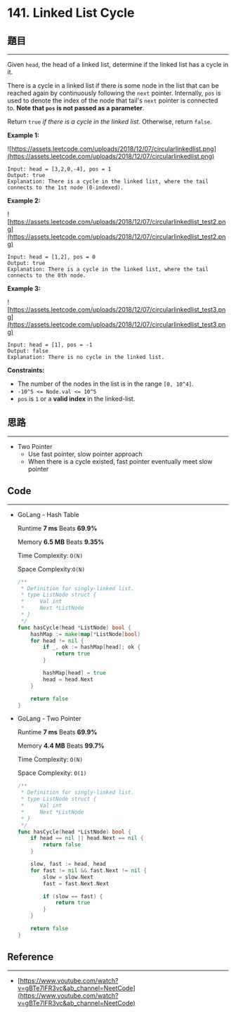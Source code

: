 # 141. Linked List Cycle

## 題目

---

Given `head`, the head of a linked list, determine if the linked list has a cycle in it.

There is a cycle in a linked list if there is some node in the list that can be reached again by continuously following the `next` pointer. Internally, `pos` is used to denote the index of the node that tail's `next` pointer is connected to. **Note that `pos` is not passed as a parameter**.

Return `true` *if there is a cycle in the linked list*. Otherwise, return `false`.

**Example 1:**

![https://assets.leetcode.com/uploads/2018/12/07/circularlinkedlist.png](https://assets.leetcode.com/uploads/2018/12/07/circularlinkedlist.png)

```
Input: head = [3,2,0,-4], pos = 1
Output: true
Explanation: There is a cycle in the linked list, where the tail connects to the 1st node (0-indexed).

```

**Example 2:**

![https://assets.leetcode.com/uploads/2018/12/07/circularlinkedlist_test2.png](https://assets.leetcode.com/uploads/2018/12/07/circularlinkedlist_test2.png)

```
Input: head = [1,2], pos = 0
Output: true
Explanation: There is a cycle in the linked list, where the tail connects to the 0th node.

```

**Example 3:**

![https://assets.leetcode.com/uploads/2018/12/07/circularlinkedlist_test3.png](https://assets.leetcode.com/uploads/2018/12/07/circularlinkedlist_test3.png)

```
Input: head = [1], pos = -1
Output: false
Explanation: There is no cycle in the linked list.

```

**Constraints:**

- The number of the nodes in the list is in the range `[0, 10^4]`.
- `-10^5 <= Node.val <= 10^5`
- `pos` is `1` or a **valid index** in the linked-list.

## 思路

---

- Two Pointer
    - Use fast pointer, slow pointer approach
    - When there is a cycle existed, fast pointer eventually meet slow pointer

## Code

---

- GoLang - Hash Table
    
    Runtime **7 ms** Beats **69.9%**
    
    Memory **6.5 MB** Beats **9.35%**
    
    Time Complexity: `O(N)`
    
    Space Complexity:`O(N)`
    
    ```go
    /**
     * Definition for singly-linked list.
     * type ListNode struct {
     *     Val int
     *     Next *ListNode
     * }
     */
    func hasCycle(head *ListNode) bool {
        hashMap := make(map[*ListNode]bool)
        for head != nil {
            if _, ok := hashMap[head]; ok {
                return true
            }
    
            hashMap[head] = true
            head = head.Next
        }
    
        return false
    }
    ```
    
- GoLang - Two Pointer
    
    Runtime **7 ms** Beats **69.9%**
    
    Memory **4.4 MB** Beats **99.7%**
    
    Time Complexity: `O(N)`
    
    Space Complexity: `O(1)`
    
    ```go
    /**
     * Definition for singly-linked list.
     * type ListNode struct {
     *     Val int
     *     Next *ListNode
     * }
     */
    func hasCycle(head *ListNode) bool {
        if head == nil || head.Next == nil {
            return false
        }
    
        slow, fast := head, head
        for fast != nil && fast.Next != nil {
            slow = slow.Next
            fast = fast.Next.Next
    
            if (slow == fast) {
                return true
            }
        }
    
        return false
    }
    ```
    

## Reference

---

- [https://www.youtube.com/watch?v=gBTe7lFR3vc&ab_channel=NeetCode](https://www.youtube.com/watch?v=gBTe7lFR3vc&ab_channel=NeetCode)